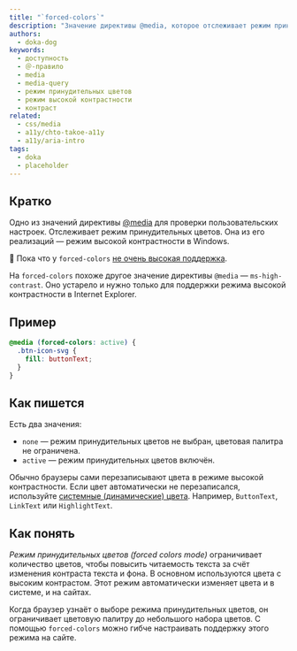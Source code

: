 ```yaml
---
title: "`forced-colors`"
description: "Значение директивы @media, которое отслеживает режим принудительных цветов."
authors:
  - doka-dog
keywords:
  - доступность
  - ＠-правило
  - media
  - media-query
  - режим принудительных цветов
  - режим высокой контрастности
  - контраст
related:
  - css/media
  - a11y/chto-takoe-a11y
  - a11y/aria-intro
tags:
  - doka
  - placeholder
---
```


## Кратко

Одно из значений директивы [@media](/css/media/) для проверки пользовательских настроек. Отслеживает режим принудительных цветов. Она из его реализаций — режим высокой контрастности в Windows.

<aside>

👶 Пока что у `forced-colors` [не очень высокая поддержка](https://caniuse.com/mdn-css_at-rules_media_forced-colors).

</aside>

На `forced-colors` похоже другое значение директивы `@media` — `ms-high-contrast`. Оно устарело и нужно только для поддержки режима высокой контрастности в Internet Explorer.

## Пример

```css
@media (forced-colors: active) {
  .btn-icon-svg {
    fill: buttonText;
  }
}
```

## Как пишется

Есть два значения:

- `none` — режим принудительных цветов не выбран, цветовая палитра не ограничена.
- `active` — режим принудительных цветов включён.

Обычно браузеры сами перезаписывают цвета в режиме высокой контрастности. Если цвет автоматически не перезаписался, используйте [системные (динамические) цвета](https://developer.mozilla.org/en-US/docs/Web/CSS/color_value#system_colors). Например, `ButtonText`, `LinkText` или `HighlightText`.

## Как понять

_Режим принудительных цветов (forced colors mode)_ ограничивает количество цветов, чтобы повысить читаемость текста за счёт изменения контраста текста и фона. В основном используются цвета с высоким контрастом. Этот режим автоматически изменяет цвета и в системе, и на сайтах.

Когда браузер узнаёт о выборе режима принудительных цветов, он ограничивает цветовую палитру до небольшого набора цветов. С помощью `forced-colors` можно гибче настраивать поддержку этого режима на сайте.
